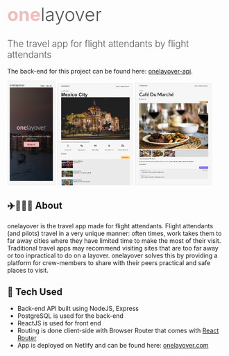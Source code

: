 
# <span style="color: #f3bcbc; font-size:1.5em">one</span><span style="color: #545454; font-size:1.5em; font-weight:300" >layover</span>
## <span style="color: #545454; font-weight:300" >The travel app for flight attendants by flight attendants </span>

The back-end for this project can be found here: [onelayover-api](https://github.com/JAWeiss89/onelayover-api).  

<a><img src="https://github.com/JAWeiss89/onelayover-media/blob/main/landingpage.png?raw=true" width=22% /></a>
<a><img src="https://github.com/JAWeiss89/onelayover-media/blob/main/mexicocity.png?raw=true" width=35% /></a>
<a><img src="https://github.com/JAWeiss89/onelayover-media/blob/main/cafe.png?raw=true" width=35% /></a>

## ✈️👩🏽‍✈️ About
onelayover is the travel app made for flight attendants. Flight attendants (and pilots) travel in a very unique manner: often times, work takes them to far away cities where they have limited time to make the most of their visit. Traditional travel apps may recommend visiting sites that are too far away or too inpractical to do on a layover. onelayover solves this by providing a platform for crew-members to share with their peers practical and safe places to visit.  

## 🔧 Tech Used
* Back-end API built using NodeJS, Express
* PostgreSQL is used for the back-end
* ReactJS is used for front end
* Routing is done client-side with Browser Router that comes with [React Router](https://reactrouter.com/web/guides/quick-start)
* App is deployed on Netlify and can be found here: [onelayover.com](https://www.onelayover.com) 

